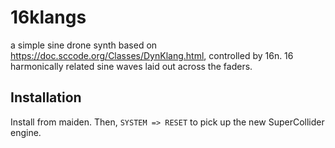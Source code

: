 # 16klangs

a simple sine drone synth based on https://doc.sccode.org/Classes/DynKlang.html, controlled by 16n. 16 harmonically related sine waves laid out across the faders.

## Installation

Install from maiden. Then, `SYSTEM => RESET` to pick up the new SuperCollider engine.

